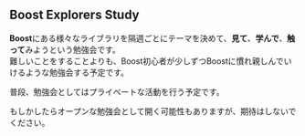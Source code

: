 ## Boost Explorers Study
**Boost**にある様々なライブラリを隔週ごとにテーマを決めて、**見て**、**学んで**、**触って**みようという勉強会です。      
難しいことをすることよりも、Boost初心者が少しずつBoostに慣れ親しんでいけるような勉強会する予定です。  

  
普段、勉強会としてはプライベートな活動を行う予定です。

もしかしたらオープンな勉強会として開く可能性もありますが、期待はしないでください。
